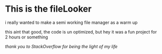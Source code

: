 # This is the fileLooker

i really wanted to make a semi working file manager as a warm up

this aint that good, the code is un optimized, but hey it was a fun project for 2 hours or something 

*thank you to StackOverflow for being the light of my life*
